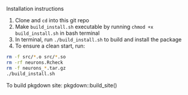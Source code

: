 
Installation instructions

1. Clone and `cd` into this git repo
2. Make `build_install.sh` executable by running `chmod +x build_install.sh` in bash terminal  
3. In terminal, run `./build_install.sh` to build and install the package  
4. To ensure a clean start, run:  

```bash
rm -f src/*.o src/*.so
rm -rf neurons.Rcheck
rm -f neurons_*.tar.gz
./build_install.sh
```

To build pkgdown site: pkgdown::build_site()